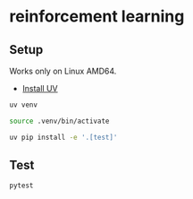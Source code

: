# reinforcement learning

## Setup

Works only on Linux AMD64.

- [Install UV](https://github.com/astral-sh/uv/blob/main/README.md)

```sh
uv venv
```

```sh
source .venv/bin/activate
```

```sh
uv pip install -e '.[test]'
```

## Test

```sh
pytest
```
